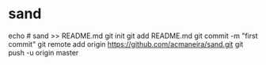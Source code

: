 # sand
echo # sand >> README.md
git init
git add README.md
git commit -m "first commit"
git remote add origin https://github.com/acmaneira/sand.git
git push -u origin master
